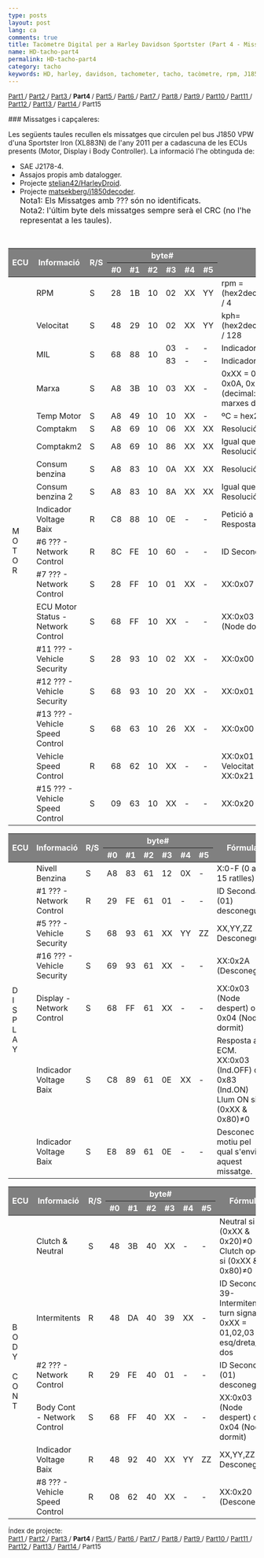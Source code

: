 ```yaml
---
type: posts
layout: post
lang: ca
comments: true
title: Tacòmetre Digital per a Harley Davidson Sportster (Part 4 - Missatges al bus)
name: HD-tacho-part4
permalink: HD-tacho-part4
category: tacho
keywords: HD, harley, davidson, tachometer, tacho, tacòmetre, rpm, J1850, missatges, ID, capçalera
---
```

<p>
<font size="2"> 
<a href="/HD-tacho-part1">Part1 </a>/
<a href="/HD-tacho-part2"> Part2 </a>/
<a href="/HD-tacho-part3"> Part3 </a>/
<b> Part4 </b>/
<a href="/HD-tacho-part5"> Part5 </a>/
<a href="/HD-tacho-part6"> Part6 </a>/
<a href="/HD-tacho-part7"> Part7 </a>/
<a href="/HD-tacho-part8"> Part8 </a>/
<a href="/HD-tacho-part9"> Part9 </a>/
<a href="/HD-tacho-part10"> Part10 </a>/
<a href="/HD-tacho-part11"> Part11 </a>/
<a href="/HD-tacho-part12"> Part12 </a>/
<a href="/HD-tacho-part13"> Part13 </a>/
<a href="/HD-tacho-part14"> Part14 </a>/
 Part15
 </font>
</p>

<center>
</center>
### Missatges i capçaleres:

Les següents taules recullen els missatges que circulen pel bus J1850 VPW d'una Sportster Iron (XL883N) de l'any 2011 per a cadascuna de les ECUs presents (Motor, Display i Body Controller). La informació l'he obtinguda de:<br>
- SAE J2178-4.<br>
- Assajos propis amb datalogger.<br>
- Projecte <a href="https://github.com/stelian42/HarleyDroid">stelian42/HarleyDroid</a>.<br>
- Projecte <a href=" https://github.com/matsekberg/j1850decoder">matsekberg/j1850decoder</a>.<br>
<font size="3">Nota1: Els Missatges amb ??? són no identificats.<br>
Nota2: l'últim byte dels missatges sempre serà el CRC (no l'he representat a les taules).</font>
<br>

<font size="2.5">
<table>
  <thead>
    <tr bgcolor="gray">
      <th rowspan="2"><font color="white">ECU</font></th>
      <th rowspan="2"><font color="white">Informació</font></th>
      <th rowspan="2"><font color="white">R/S</font></th>
      <th colspan="6"><font color="white">byte#</font></th>
      <th rowspan="2"><font color="white">Fórmula</font></th>
    </tr>
    <tr bgcolor="gray">
      <th><font color="white">#0</font></th>
      <th><font color="white">#1</font></th>
      <th><font color="white">#2</font></th>
      <th><font color="white">#3</font></th>
      <th><font color="white">#4</font></th>
      <th><font color="white">#5</font></th>
    </tr>
  </thead>
  <tbody>
    <tr>
      <td rowspan="19">M<br>O<BR>T<BR>O<BR>R</td>
      <td title="28 1B 10 02 XX YY">RPM</td>
      <td>S</td>
      <td>28</td>
      <td>1B</td>
      <td>10</td>
      <td>02</td>
      <td>XX</td>
      <td>YY</td>
      <td>rpm = (hex2dec(xx)*256+hex2dec(yy)) / 4</td>
    </tr>
    <tr>
      <td title="48 29 10 02 XX YY">Velocitat</td>
      <td>S</td>
      <td>48</td>
      <td>29</td>
      <td>10</td>
      <td>02</td>
      <td>XX</td>
      <td>YY</td>
      <td>kph= (hex2dec(xx)*256+hex2dec(yy)) / 128</td>
    </tr>
    <tr>
      <td rowspan="2" title="68 88 10 03">MIL</td>
      <td rowspan="2">S</td>
      <td rowspan="2">68</td>
      <td rowspan="2">88</td>
      <td rowspan="2">10</td>
      <td>03</td>
      <td>-</td>
      <td>-</td>
      <td>Indicador de fallada Actiu</td>
    </tr>
    <tr>
      <td title="68 88 10 83">83</td>
      <td>-</td>
      <td>-</td>
      <td>Indicador de fallada inactiu</td>
    </tr>
    <tr>
      <td title="A8 3B 10 03 XX">Marxa</td>
      <td>S</td>
      <td>A8</td>
      <td>3B</td>
      <td>10</td>
      <td>03</td>
      <td>XX</td>
      <td>-</td>
      <td>0xXX = 0x00, 0x02, 0x04, 0x08, 0x0A, 0x14 <br> (decimal: 0,2,4,8,10,20) per les marxes de 1era-5ena</td>
    </tr>
    <tr>
      <td title="A8 49 10 10 XX">Temp Motor</td>
      <td>S</td>
      <td>A8</td>
      <td>49</td>
      <td>10</td>
      <td>10</td>
      <td>XX</td>
      <td>-</td>
      <td>ºC = hex2dec(XX) - 40</td>
    </tr>
    <tr>
      <td title="A8 69 10 06 XX XX">Comptakm</td>
      <td>S</td>
      <td>A8</td>
      <td>69</td>
      <td>10</td>
      <td>06</td>
      <td>XX</td>
      <td>XX</td>
      <td>Resolució de bit=0,4 metres</td>
    </tr>
    <tr>
      <td title="A8 69 10 86 XX XX">Comptakm2</td>
      <td>S</td>
      <td>A8</td>
      <td>69</td>
      <td>10</td>
      <td>86</td>
      <td>XX</td>
      <td>XX</td>
      <td>Igual que l'anterior <br>Resolució de bit=0,4 metres</td>
    </tr>
    <tr>
      <td title="A8 83 10 0A XX XX">Consum benzina</td>
      <td>S</td>
      <td>A8</td>
      <td>83</td>
      <td>10</td>
      <td>0A</td>
      <td>XX</td>
      <td>XX</td>
      <td>Resolució de bit=0,00005 litres</td>
    </tr>
    <tr>
      <td title="A8 83 10 8A XX XX">Consum benzina 2</td>
      <td>S</td>
      <td>A8</td>
      <td>83</td>
      <td>10</td>
      <td>8A</td>
      <td>XX</td>
      <td>XX</td>
      <td>Igual que l'anterior <br>Resolució de bit=0,00005 litres</td>
    </tr>
    <tr>
      <td title="C8 88 10 0E">Indicador Voltage Baix</td>
      <td>R</td>
      <td>C8</td>
      <td>88</td>
      <td>10</td>
      <td>0E</td>
      <td>-</td>
      <td>-</td>
      <td>Petició a METER.<br>Resposta:C8 88 61</td>
    </tr>
    <tr>
      <td title="8C FE 10 60">#6 ??? - Network Control</td>
      <td>R</td>
      <td>8C</td>
      <td>FE</td>
      <td>10</td>
      <td>60</td>
      <td>-</td>
      <td>-</td>
      <td>ID Secondari (60) desconegut</td>
    </tr>
    <tr>
      <td title="28 FF 10 01 XX">#7 ??? - Network Control</td>
      <td>S</td>
      <td>28</td>
      <td>FF</td>
      <td>10</td>
      <td>01</td>
      <td>XX</td>
      <td>-</td>
      <td>XX:0x07 o 0x06 (Desconegut)</td>
    </tr>
    <tr>
      <td title="68 FF 10 XX">ECU Motor Status - Network Control</td>
      <td>S</td>
      <td>68</td>
      <td>FF</td>
      <td>10</td>
      <td>XX</td>
      <td>-</td>
      <td>-</td>
      <td>XX:0x03 (Node despert) o 0x04 (Node dormit)</td>
    </tr>
    <tr>
      <td title="28 93 10 02 XX">#11 ??? - Vehicle Security</td>
      <td>S</td>
      <td>28</td>
      <td>93</td>
      <td>10</td>
      <td>02</td>
      <td>XX</td>
      <td>-</td>
      <td>XX:0x00 (Desconegut)</td>
    </tr>
    <tr title="">
      <td title="68 93 10 20 XX">#12 ??? - Vehicle Security</td>
      <td>S</td>
      <td>68</td>
      <td>93</td>
      <td>10</td>
      <td>20</td>
      <td>XX</td>
      <td>-</td>
      <td>XX:0x01 (Desconegut)</td>
    </tr>
    <tr>
      <td title="68 63 10 26 XX">#13 ??? - Vehicle Speed Control</td>
      <td>S</td>
      <td>68</td>
      <td>63</td>
      <td>10</td>
      <td>26</td>
      <td>XX</td>
      <td>-</td>
      <td>XX:0x00 i 0x01 (Desconegut)</td>
    </tr>
    <tr>
      <td title="68 32 10 XX">Vehicle Speed Control</td>
      <td>R</td>
      <td>68</td>
      <td>62</td>
      <td>10</td>
      <td>XX</td>
      <td>-</td>
      <td>-</td>
      <td>XX:0x01 (Sistema Control Velocitat ON/OFF)<br> XX:0x21 (Botó ON/OFF actiu)</td>
    </tr>
    <tr>
      <td title="09 63 10 XX">#15 ??? - Vehicle Speed Control</td>
      <td>S</td>
      <td>09</td>
      <td>63</td>
      <td>10</td>
      <td>XX</td>
      <td>-</td>
      <td>-</td>
      <td>XX:0x20 (Desconegut)</td>
    </tr>

  </tbody>
</table>

<!--more-->

<table>
  <thead>
    <tr bgcolor="gray">
      <th rowspan="2"><font color="white">ECU</font></th>
      <th rowspan="2"><font color="white">Informació</font></th>
      <th rowspan="2"><font color="white">R/S</font></th>
      <th colspan="6"><font color="white">byte#</font></th>
      <th rowspan="2"><font color="white">Fórmula</font></th>
    </tr>
    <tr bgcolor="gray">
      <th><font color="white">#0</font></th>
      <th><font color="white">#1</font></th>
      <th><font color="white">#2</font></th>
      <th><font color="white">#3</font></th>
      <th><font color="white">#4</font></th>
      <th><font color="white">#5</font></th>
    </tr>
  </thead>
  <tbody>
    <tr>
      <td rowspan="7">D<br>I<BR>S<BR>P<BR>L<BR>A<BR>Y</td>
      <td title="A8 83 61 12 0X">Nivell Benzina</td>
      <td>S</td>
      <td>A8</td>
      <td>83</td>
      <td>61</td>
      <td>12</td>
      <td>0X</td>
      <td>-</td>
      <td>X:0-F (0 a 15 ratlles)</td>
    </tr>
    <tr>
      <td title="29 FE 61 01">#1 ??? - Network Control</td>
      <td>R</td>
      <td>29</td>
      <td>FE</td>
      <td>61</td>
      <td>01</td>
      <td>-</td>
      <td>-</td>
      <td>ID Secondari (01) desconegut</td>
    </tr>
    <tr>
      <td title="68 93 61 XX YY ZZ">#5 ??? - Vehicle Security</td>
      <td>S</td>
      <td>68</td>
      <td>93</td>
      <td>61</td>
      <td>XX</td>
      <td>YY</td>
      <td>ZZ</td>
      <td>XX,YY,ZZ Desconeguts</td>
    </tr>
    <tr>
      <td title="69 93 61 XX">#16 ??? - Vehicle Security</td>
      <td>S</td>
      <td>69</td>
      <td>93</td>
      <td>61</td>
      <td>XX</td>
      <td>-</td>
      <td>-</td>
      <td>XX:0x2A (Desconegut)</td>
    </tr>
    <tr>
      <td title="68 FF 61 XX">Display - Network Control</td>
      <td>S</td>
      <td>68</td>
      <td>FF</td>
      <td>61</td>
      <td>XX</td>
      <td>-</td>
      <td>-</td>
      <td>XX:0x03 (Node despert) o 0x04 (Node dormit)</td>
    </tr>
    <tr>
      <td title="C8 89 61 0E XX">Indicador Voltage Baix</td>
      <td>S</td>
      <td>C8</td>
      <td>89</td>
      <td>61</td>
      <td>0E</td>
      <td>XX</td>
      <td>-</td>
      <td>Resposta a ECM.<br>XX:0x03 (Ind.OFF) o 0x83 (Ind.ON)<br>Llum ON si (0xXX & 0x80)&#8800;0</td>
    </tr>
    <tr>
      <td title="E8 89 61 0E">Indicador Voltage Baix</td>
      <td>S</td>
      <td>E8</td>
      <td>89</td>
      <td>61</td>
      <td>0E</td>
      <td>-</td>
      <td>-</td>
      <td>Desconec el motiu pel qual s'envia aquest missatge.</td>
    </tr>

  </tbody>
</table>

<table>
  <thead>
    <tr bgcolor="gray">
      <th rowspan="2"><font color="white">ECU</font></th>
      <th rowspan="2"><font color="white">Informació</font></th>
      <th rowspan="2"><font color="white">R/S</font></th>
      <th colspan="6"><font color="white">byte#</font></th>
      <th rowspan="2"><font color="white">Fórmula</font></th>
    </tr>
    <tr bgcolor="gray">
      <th><font color="white">#0</font></th>
      <th><font color="white">#1</font></th>
      <th><font color="white">#2</font></th>
      <th><font color="white">#3</font></th>
      <th><font color="white">#4</font></th>
      <th><font color="white">#5</font></th>
    </tr>
  </thead>
  <tbody>
    <tr>
      <td rowspan="6">B<br>O<BR>D<BR>Y<BR> <BR>C<BR>O<BR>N<BR>T</td>
      <td title="48 3B 40 XX">Clutch & Neutral</td>
      <td>S</td>
      <td>48</td>
      <td>3B</td>
      <td>40</td>
      <td>XX</td>
      <td>-</td>
      <td>-</td>
      <td>Neutral si (0xXX & 0x20)&#8800;0<br>Clutch open si (0xXX & 0x80)&#8800;0</td>
    </tr>
    <tr>
      <td title="48 DA 40 39 XX">Intermitents</td>
      <td>R</td>
      <td>48</td>
      <td>DA</td>
      <td>40</td>
      <td>39</td>
      <td>XX</td>
      <td>-</td>
      <td>ID Secondari 39-Intermitents<br>turn signals, 0xXX = 01,02,03 per esq/dreta/els dos </td>
    </tr>
    <tr>
      <td title="29 FE 40 01">#2 ??? - Network Control</td>
      <td>R</td>
      <td>29</td>
      <td>FE</td>
      <td>40</td>
      <td>01</td>
      <td>-</td>
      <td>-</td>
      <td>ID Secondari (01) desconegut</td>
    </tr>
    <tr>
      <td title="68 FF 40 XX">Body Cont - Network Control</td>
      <td>S</td>
      <td>68</td>
      <td>FF</td>
      <td>40</td>
      <td>XX</td>
      <td>-</td>
      <td>-</td>
      <td>XX:0x03 (Node despert) o 0x04 (Node dormit)</td>
    </tr>
    <tr>
      <td title="48 92 40 XX YY">Indicador Voltage Baix</td>
      <td>R</td>
      <td>48</td>
      <td>92</td>
      <td>40</td>
      <td>XX</td>
      <td>YY</td>
      <td>ZZ</td>
      <td>XX,YY,ZZ Desconeguts</td>
    </tr>
    <tr>
      <td title="08 62 40 XX">#8 ??? - Vehicle Speed Control</td>
      <td>R</td>
      <td>08</td>
      <td>62</td>
      <td>40</td>
      <td>XX</td>
      <td>-</td>
      <td>-</td>
      <td>XX:0x20 (Desconegut)</td>
    </tr>

  </tbody>
</table>

</font>


<p>
<font size="2"> 
Índex de projecte:<br>
<a href="/HD-tacho-part1">Part1 </a>/
<a href="/HD-tacho-part2"> Part2 </a>/
<a href="/HD-tacho-part3"> Part3 </a>/
<b> Part4 </b>/
<a href="/HD-tacho-part5"> Part5 </a>/
<a href="/HD-tacho-part6"> Part6 </a>/
<a href="/HD-tacho-part7"> Part7 </a>/
<a href="/HD-tacho-part8"> Part8 </a>/
<a href="/HD-tacho-part9"> Part9 </a>/
<a href="/HD-tacho-part10"> Part10 </a>/
<a href="/HD-tacho-part11"> Part11 </a>/
<a href="/HD-tacho-part12"> Part12 </a>/
<a href="/HD-tacho-part13"> Part13 </a>/
<a href="/HD-tacho-part14"> Part14 </a>/
 Part15
 </font>
</p>
